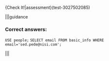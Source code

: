 {Check It!|assessment}(test-3027502085)

|||guidance
### Correct answers:

`USE people;`
`SELECT email FROM basic_info WHERE email='sed.pede@nisi.com';`

|||
